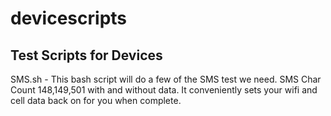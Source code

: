 # devicescripts
Test Scripts for Devices
---
SMS.sh - This bash script will do a few of the SMS test we need.   SMS Char Count 148,149,501 with and without data.   It conveniently sets your wifi and cell data back on for you when complete. 
